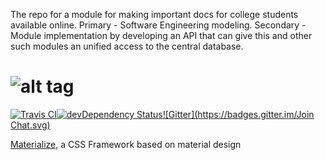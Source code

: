 The repo for a module for making important docs for college students available online. 
Primary - Software Engineering modeling.
Secondary - Module implementation by developing an API that can give this and other such modules an unified access to the central database.

![alt tag](https://raw.github.com/dogfalo/materialize/master/images/materialize.gif)
===========

[![Travis CI](https://travis-ci.org/Dogfalo/materialize.svg?branch=master)](https://travis-ci.org/Dogfalo/materialize)[![devDependency Status](https://david-dm.org/Dogfalo/materialize/dev-status.svg)](https://david-dm.org/Dogfalo/materialize#info=devDependencies)[![Gitter](https://badges.gitter.im/Join Chat.svg)](https://gitter.im/Dogfalo/materialize?utm_source=badge&utm_medium=badge&utm_campaign=pr-badge&utm_content=badge)

[Materialize](http://materializecss.com/), a CSS Framework based on material design

